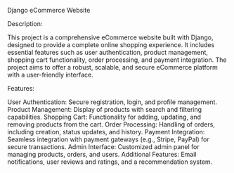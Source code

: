Django eCommerce Website

Description:

This project is a comprehensive eCommerce website built with Django, designed to provide a complete online shopping experience. 
It includes essential features such as user authentication, product management, shopping cart functionality, order processing, and payment integration. 
The project aims to offer a robust, scalable, and secure eCommerce platform with a user-friendly interface.



Features:

User Authentication: Secure registration, login, and profile management.
Product Management: Display of products with search and filtering capabilities.
Shopping Cart: Functionality for adding, updating, and removing products from the cart.
Order Processing: Handling of orders, including creation, status updates, and history.
Payment Integration: Seamless integration with payment gateways (e.g., Stripe, PayPal) for secure transactions.
Admin Interface: Customized admin panel for managing products, orders, and users.
Additional Features: Email notifications, user reviews and ratings, and a recommendation system.
